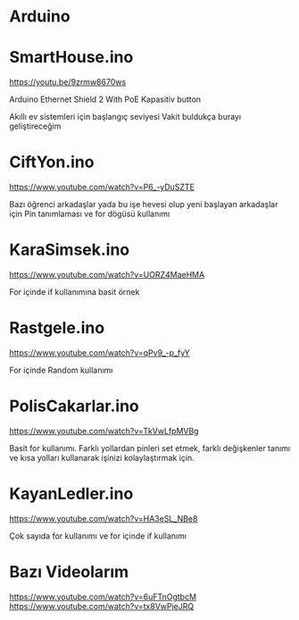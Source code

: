 # Arduino

# SmartHouse.ino
https://youtu.be/9zrmw8670ws

Arduino Ethernet Shield 2 With PoE
Kapasitiv button

Akıllı ev sistemleri için başlangıç seviyesi
Vakit buldukça burayı geliştireceğim

# CiftYon.ino
https://www.youtube.com/watch?v=P6_-yDuSZTE

Bazı öğrenci arkadaşlar yada bu işe hevesi olup yeni başlayan arkadaşlar için
Pin tanımlaması ve for dögüsü kullanımı

# KaraSimsek.ino
https://www.youtube.com/watch?v=UORZ4MaeHMA

For içinde if kullanımına basit örnek

# Rastgele.ino
https://www.youtube.com/watch?v=qPv9_-p_fyY

For içinde Random kullanımı

# PolisCakarlar.ino
https://www.youtube.com/watch?v=TkVwLfpMVBg

Basit for kullanımı.
Farklı yollardan pinleri set etmek, farklı değişkenler tanımı ve kısa yolları kullanarak işinizi kolaylaştırmak için.

# KayanLedler.ino
https://www.youtube.com/watch?v=HA3eSL_NBe8

Çok sayıda for kullanımı ve for içinde if kullanımı

# Bazı Videolarım

https://www.youtube.com/watch?v=6uFTnOgtbcM  
https://www.youtube.com/watch?v=tx8VwPjeJRQ
